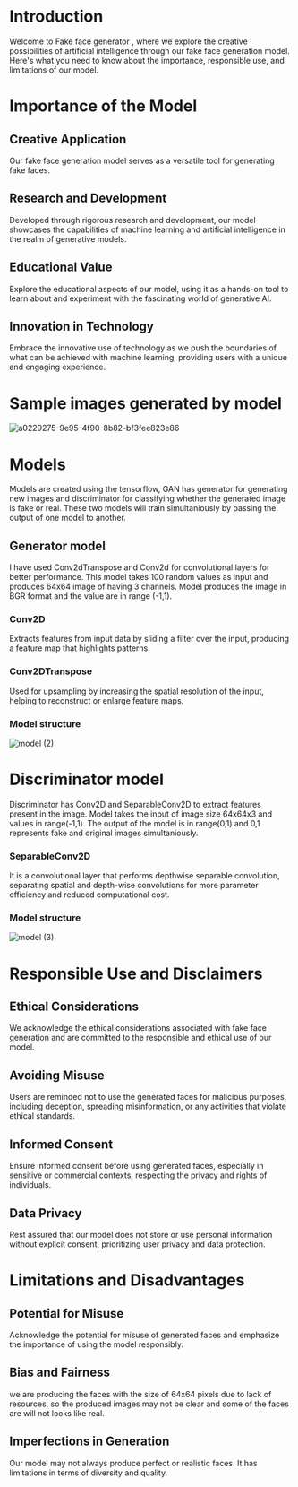 # Introduction
Welcome to Fake face generator , where we explore the creative possibilities of artificial intelligence through our fake face generation model. Here's what you need to know about the importance, responsible use, and limitations of our model.

# Importance of the Model
## Creative Application
Our fake face generation model serves as a versatile tool for generating fake faces.

## Research and Development
Developed through rigorous research and development, our model showcases the capabilities of machine learning and artificial intelligence in the realm of generative models.

## Educational Value
Explore the educational aspects of our model, using it as a hands-on tool to learn about and experiment with the fascinating world of generative AI.

## Innovation in Technology
Embrace the innovative use of technology as we push the boundaries of what can be achieved with machine learning, providing users with a unique and engaging experience.

# Sample images generated by model

![a0229275-9e95-4f90-8b82-bf3fee823e86](https://github.com/a-dith-ya3991/fake-image-generator/assets/104985561/2b2aa5f6-7135-4df5-9604-165f4872efe6)
# Models
Models are created using the tensorflow, GAN has generator for generating new images and discriminator for classifying whether the generated image is fake or real.
These two models will train simultaniously by passing the output of one model to another.  

## Generator model

I have used Conv2dTranspose and Conv2d for convolutional layers for better performance.
This model takes 100 random values as input and produces 64x64 image of having 3 channels.
Model produces the image in BGR format and the value are in range (-1,1).
### Conv2D  
Extracts features from input data by sliding a filter over the input, producing a feature map that highlights patterns.
### Conv2DTranspose
Used for upsampling by increasing the spatial resolution of the input, helping to reconstruct or enlarge feature maps.
### Model structure
![model (2)](https://github.com/a-dith-ya3991/fake-image-generator/assets/104985561/63a622c5-3157-498c-81c0-6575ef1de0cd)

# Discriminator model

Discriminator has Conv2D and SeparableConv2D to extract features present in the image.
Model takes the input of image size 64x64x3 and values in range(-1,1).
The output of the model is in range(0,1) and 0,1 represents fake and original images simultaniously.
### SeparableConv2D
It is a convolutional layer that performs depthwise separable convolution, separating spatial and depth-wise convolutions for more parameter efficiency and reduced computational cost.
### Model structure
![model (3)](https://github.com/a-dith-ya3991/fake-image-generator/assets/104985561/32a732cc-41d3-4c58-8e9d-dcf094b41e06)


# Responsible Use and Disclaimers
## Ethical Considerations
We acknowledge the ethical considerations associated with fake face generation and are committed to the responsible and ethical use of our model.

## Avoiding Misuse
Users are reminded not to use the generated faces for malicious purposes, including deception, spreading misinformation, or any activities that violate ethical standards.

## Informed Consent
Ensure informed consent before using generated faces, especially in sensitive or commercial contexts, respecting the privacy and rights of individuals.

## Data Privacy
Rest assured that our model does not store or use personal information without explicit consent, prioritizing user privacy and data protection.

# Limitations and Disadvantages
## Potential for Misuse
Acknowledge the potential for misuse of generated faces and emphasize the importance of using the model responsibly.

## Bias and Fairness
we are producing the faces with the size of 64x64 pixels due to lack of resources, so the produced images may not be clear and some of the faces are will not looks like real.

## Imperfections in Generation
Our model may not always produce perfect or realistic faces. It has limitations in terms of diversity and quality.

